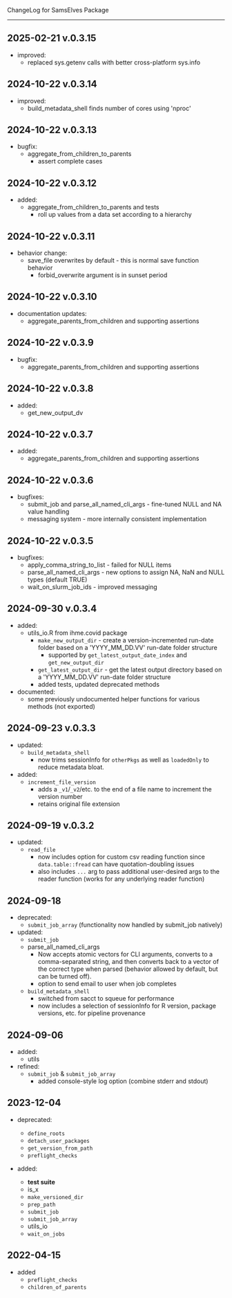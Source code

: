 ChangeLog for SamsElves Package

--------------------------------------------------------------------------------

## 2025-02-21 v.0.3.15

- improved:
  - replaced sys.getenv calls with better cross-platform sys.info


## 2024-10-22 v.0.3.14

- improved:
  - build_metadata_shell finds number of cores using 'nproc'



## 2024-10-22 v.0.3.13

- bugfix:
  - aggregate_from_children_to_parents 
    - assert complete cases


## 2024-10-22 v.0.3.12

- added:
  - aggregate_from_children_to_parents and tests
    - roll up values from a data set according to a hierarchy



## 2024-10-22 v.0.3.11

- behavior change:
  - save_file overwrites by default - this is normal save function behavior
    - forbid_overwrite argument is in sunset period



## 2024-10-22 v.0.3.10

- documentation updates:
  - aggregate_parents_from_children and supporting assertions



## 2024-10-22 v.0.3.9

- bugfix:
  - aggregate_parents_from_children and supporting assertions



## 2024-10-22 v.0.3.8

- added:
  - get_new_output_dv



## 2024-10-22 v.0.3.7

- added:
  - aggregate_parents_from_children and supporting assertions



## 2024-10-22 v.0.3.6

- bugfixes:
  - submit_job and parse_all_named_cli_args - fine-tuned NULL and NA value handling
  - messaging system - more internally consistent implementation



## 2024-10-22 v.0.3.5

- bugfixes:
  - apply_comma_string_to_list - failed for NULL items
  - parse_all_named_cli_args - new options to assign NA, NaN and NULL types (default TRUE)
  - wait_on_slurm_job_ids - improved messaging



## 2024-09-30 v.0.3.4

- added:
  - utils_io.R from ihme.covid package
    - `make_new_output_dir` - create a version-incremented run-date folder based on a 'YYYY_MM_DD.VV' run-date folder structure
      - supported by `get_latest_output_date_index` and `get_new_output_dir`
    - `get_latest_output_dir` - get the latest output directory based on a 'YYYY_MM_DD.VV' run-date folder structure
    - added tests, updated deprecated methods
- documented:
  - some previously undocumented helper functions for various methods (not exported)



## 2024-09-23 v.0.3.3

- updated:
  - `build_metadata_shell`
    - now trims sessionInfo for `otherPkgs` as well as `loadedOnly` to reduce metadata bloat.
- added:
  - `increment_file_version`
    - adds a `_v1`/`_v2`/etc. to the end of a file name to increment the version number
    - retains original file extension



## 2024-09-19 v.0.3.2

- updated:
  - `read_file`
    - now includes option for custom csv reading function since `data.table::fread` can have quotation-doubling issues
    - also includes `...` arg to pass additional user-desired args to the reader function (works for any underlying reader function)



## 2024-09-18

- deprecated:
  - `submit_job_array` (functionality now handled by submit_job natively)
- updated:
  - `submit_job`
  - parse_all_named_cli_args
    - Now accepts atomic vectors for CLI arguments, converts to a comma-separated string, and then converts back to a vector of the correct type when parsed (behavior allowed by default, but can be turned off).
    - option to send email to user when job completes
  - `build_metadata_shell`
    - switched from sacct to squeue for performance
    - now includes a selection of sessionInfo for R version, package versions, etc. for pipeline provenance



## 2024-09-06

- added:
  - utils
- refined:
  - `submit_job` & `submit_job_array`
    - added console-style log option (combine stderr and stdout)



## 2023-12-04

- deprecated: 
  - `define_roots`
  - `detach_user_packages`
  - `get_version_from_path`
  - `preflight_checks`
    
- added:
  - **test suite**
  - is_x
  - `make_versioned_dir`
  - `prep_path`
  - `submit_job`
  - `submit_job_array`
  - utils_io
  - `wait_on_jobs`


## 2022-04-15

- added
  - `preflight_checks`
  - `children_of_parents`
